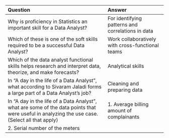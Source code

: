 | Question | Answer |
| :--- | :--- |
| Why is proficiency in Statistics an important skill for a Data Analyst? | For identifying patterns and correlations in data |
| Which of these is one of the soft skills required to be a successful Data Analyst? | Work collaboratively with cross-functional teams |
| Which of the data analyst functional skills helps research and interpret data, theorize, and make forecasts? | Analytical skills |
| In “A day in the life of a Data Analyst”, what according to Sivaram Jaladi forms a large part of a Data Analyst’s job? | Cleaning and preparing data |
| In “A day in the life of a Data Analyst”, what are some of the data points that were useful in analyzing the use case. (Select all that apply) | 1. Average billing amount of complainants
2. Serial number of the meters|
